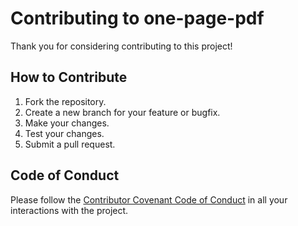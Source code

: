 # Contributing to one-page-pdf

Thank you for considering contributing to this project!

## How to Contribute

1. Fork the repository.
2. Create a new branch for your feature or bugfix.
3. Make your changes.
4. Test your changes.
5. Submit a pull request.

## Code of Conduct

Please follow the [Contributor Covenant Code of Conduct](https://www.contributor-covenant.org/version/2/0/code_of_conduct/) in all your interactions with the project.
